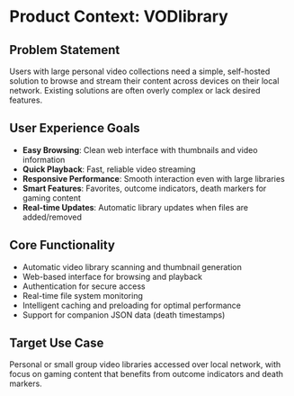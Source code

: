 # Product Context: VODlibrary

## Problem Statement
Users with large personal video collections need a simple, self-hosted solution to browse and stream their content across devices on their local network. Existing solutions are often overly complex or lack desired features.

## User Experience Goals
- **Easy Browsing**: Clean web interface with thumbnails and video information
- **Quick Playback**: Fast, reliable video streaming
- **Responsive Performance**: Smooth interaction even with large libraries
- **Smart Features**: Favorites, outcome indicators, death markers for gaming content
- **Real-time Updates**: Automatic library updates when files are added/removed

## Core Functionality
- Automatic video library scanning and thumbnail generation
- Web-based interface for browsing and playback
- Authentication for secure access
- Real-time file system monitoring
- Intelligent caching and preloading for optimal performance
- Support for companion JSON data (death timestamps)

## Target Use Case
Personal or small group video libraries accessed over local network, with focus on gaming content that benefits from outcome indicators and death markers.
